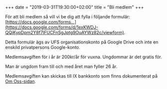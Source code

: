 +++
date = "2019-03-31T19:30:00+02:00"
title = "Bli medlem"
+++

För att bli medlem så vill vi be dig att fylla i följande formulär:
[https://docs.google.com/forms...](https://docs.google.com/forms/d/1exKWDJ-QQjKypDpm2Y8f7IFUCFnSgJptg9OuAYWz82c/viewform).

Detta formulär ägs av UFS organisationskonto på Google Drive och inte en enskild
privatpersons Google-konto.

Medlemsavgiften för i år är 200kr/år för vuxna. Ungdommar är det gratis för.

Man är ungdom fram till och med året man fyller 26 år.

Medlemsavgiften kan skickas till IX bankkonto som finns dokumenterat på [Om Oss-sidan](https://ix.ufs.se/about/#viktiga-nummer).

